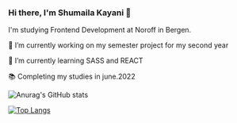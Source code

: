 ### Hi there, I'm Shumaila Kayani 👋



 I'm studying Frontend Development at Noroff in Bergen.
 
<p> 🔭 I’m currently working on my semester project for my second year </p>
 <p>🌱 I’m currently learning  SASS and REACT </p>
 <p>📚 Completing my studies in june.2022</p>

 
 
 
 ![Anurag's GitHub stats](https://github-readme-stats.vercel.app/api?username=shumailakayani06&show_icons=true&theme=tokyonight)
 
 [![Top Langs](https://github-readme-stats.vercel.app/api/top-langs/?username=shumailakayani06&layout=compact)](https://github.com/shumaila/github-readme-stats)

